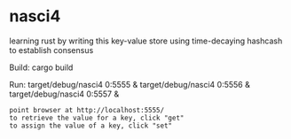 # nasci4
learning rust by writing this key-value store using time-decaying hashcash to establish consensus


Build:
	cargo build

Run:
	target/debug/nasci4 0:5555 &
	target/debug/nasci4 0:5556 &
	target/debug/nasci4 0:5557 &

	point browser at http://localhost:5555/
	to retrieve the value for a key, click "get"
	to assign the value of a key, click "set"
